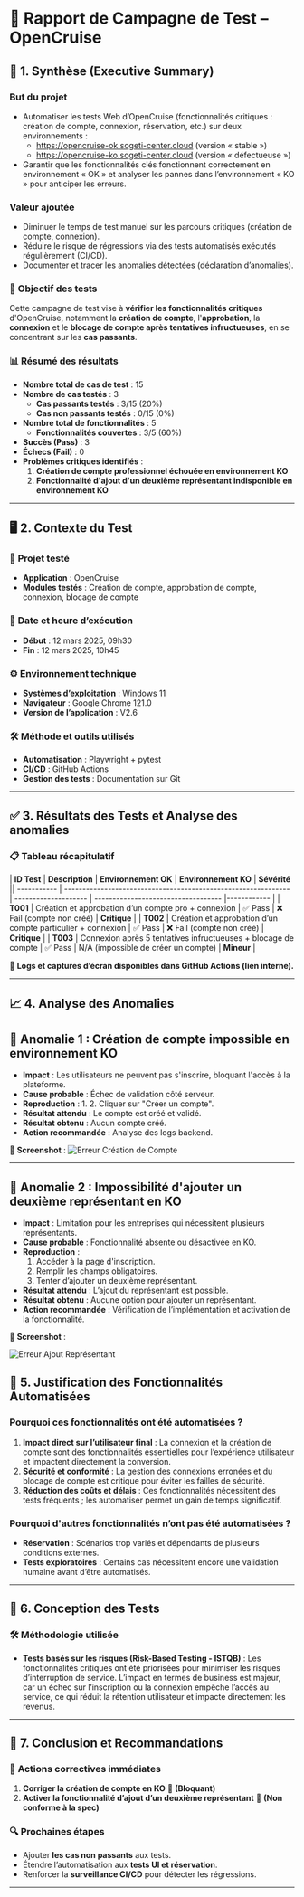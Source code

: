 # 📝 Rapport de Campagne de Test – OpenCruise

## 📌 1. Synthèse (Executive Summary)

### **But du projet**

- Automatiser les tests Web d’OpenCruise (fonctionnalités critiques : création de compte, connexion, réservation, etc.) sur deux environnements :
  - https://opencruise-ok.sogeti-center.cloud (version « stable »)
  - https://opencruise-ko.sogeti-center.cloud (version « défectueuse »)
- Garantir que les fonctionnalités clés fonctionnent correctement en environnement « OK » et analyser les pannes dans l’environnement « KO » pour anticiper les erreurs.

### **Valeur ajoutée**

- Diminuer le temps de test manuel sur les parcours critiques (création de compte, connexion).
- Réduire le risque de régressions via des tests automatisés exécutés régulièrement (CI/CD).
- Documenter et tracer les anomalies détectées (déclaration d’anomalies).

### 🎯 **Objectif des tests**

Cette campagne de test vise à **vérifier les fonctionnalités critiques** d'OpenCruise, notamment la **création de compte**, l'**approbation**, la **connexion** et le **blocage de compte après tentatives infructueuses**, en se concentrant sur les **cas passants**.

### 📊 **Résumé des résultats**

- **Nombre total de cas de test** : 15
- **Nombre de cas testés** : 3
  - **Cas passants testés** : 3/15 (20%)
  - **Cas non passants testés** : 0/15 (0%)
- **Nombre total de fonctionnalités** : 5
  - **Fonctionnalités couvertes** : 3/5 (60%)
- **Succès (Pass)** : 3
- **Échecs (Fail)** : 0
- **Problèmes critiques identifiés** :
  1. **Création de compte professionnel échouée en environnement KO**
  2. **Fonctionnalité d'ajout d'un deuxième représentant indisponible en environnement KO**

---

## 🖥️ 2. Contexte du Test

### 🔹 **Projet testé**

- **Application** : OpenCruise
- **Modules testés** : Création de compte, approbation de compte, connexion, blocage de compte

### 📅 **Date et heure d’exécution**

- **Début** : 12 mars 2025, 09h30
- **Fin** : 12 mars 2025, 10h45

### ⚙️ **Environnement technique**

- **Systèmes d’exploitation** : Windows 11
- **Navigateur** : Google Chrome 121.0
- **Version de l’application** : V2.6

### 🛠 **Méthode et outils utilisés**

- **Automatisation** : Playwright + pytest
- **CI/CD** : GitHub Actions
- **Gestion des tests** : Documentation sur Git

---

## ✅ 3. Résultats des Tests et Analyse des anomalies

### 📋 **Tableau récapitulatif**

| **ID Test** | **Description** | **Environnement OK** | **Environnement KO** | **Sévérité** || ----------- | -------------------------------------------------------------- | -------------------- | ----------------------------------- |------------ |
| **T001** | Création et approbation d’un compte pro + connexion | ✅ Pass | ❌ Fail (compte non créé) | **Critique** |
| **T002** | Création et approbation d’un compte particulier + connexion | ✅ Pass | ❌ Fail (compte non créé) | **Critique** |
| **T003** | Connexion après 5 tentatives infructueuses + blocage de compte | ✅ Pass | N/A (impossible de créer un compte) | **Mineur** |

📌 **Logs et captures d’écran disponibles dans GitHub Actions (lien interne).**

---

## 📈 4. Analyse des Anomalies

## 🔴 Anomalie 1 : Création de compte impossible en environnement KO

- **Impact** : Les utilisateurs ne peuvent pas s'inscrire, bloquant l'accès à la plateforme.
- **Cause probable** : Échec de validation côté serveur.
- **Reproduction** :
  1.
  2. Cliquer sur "Créer un compte".
- **Résultat attendu** : Le compte est créé et validé.
- **Résultat obtenu** : Aucun compte créé.
- **Action recommandée** : Analyse des logs backend.

📸 **Screenshot** :
![Erreur Création de Compte](<../Impossible_de_créer_un compte_envKO.png>)

---

## 🔴 Anomalie 2 : Impossibilité d'ajouter un deuxième représentant en KO

- **Impact** : Limitation pour les entreprises qui nécessitent plusieurs représentants.
- **Cause probable** : Fonctionnalité absente ou désactivée en KO.
- **Reproduction** :
  1. Accéder à la page d'inscription.
  2. Remplir les champs obligatoires.
  3. Tenter d’ajouter un deuxième représentant.
- **Résultat attendu** : L’ajout du représentant est possible.
- **Résultat obtenu** : Aucune option pour ajouter un représentant.
- **Action recommandée** : Vérification de l’implémentation et activation de la fonctionnalité.

📸 **Screenshot** :

![Erreur Ajout Représentant](<../Pas de deuxime représentant pro.png>)

## 🎯 5. Justification des Fonctionnalités Automatisées

### **Pourquoi ces fonctionnalités ont été automatisées ?**

1. **Impact direct sur l’utilisateur final** : La connexion et la création de compte sont des fonctionnalités essentielles pour l’expérience utilisateur et impactent directement la conversion.
2. **Sécurité et conformité** : La gestion des connexions erronées et du blocage de compte est critique pour éviter les failles de sécurité.
3. **Réduction des coûts et délais** : Ces fonctionnalités nécessitent des tests fréquents ; les automatiser permet un gain de temps significatif.

### **Pourquoi d'autres fonctionnalités n’ont pas été automatisées ?**

- **Réservation** : Scénarios trop variés et dépendants de plusieurs conditions externes.
- **Tests exploratoires** : Certains cas nécessitent encore une validation humaine avant d’être automatisés.

---

## 🔧 6. Conception des Tests

### 🛠 **Méthodologie utilisée**

- **Tests basés sur les risques (Risk-Based Testing - ISTQB)** : Les fonctionnalités critiques ont été priorisées pour minimiser les risques d’interruption de service. L’impact en termes de business est majeur, car un échec sur l’inscription ou la connexion empêche l’accès au service, ce qui réduit la rétention utilisateur et impacte directement les revenus.

---

## 🏁 7. Conclusion et Recommandations

### 🚀 **Actions correctives immédiates**

1. **Corriger la création de compte en KO** 📌 **(Bloquant)**
2. **Activer la fonctionnalité d’ajout d’un deuxième représentant** 🚨 **(Non conforme à la spec)**

### 🔍 **Prochaines étapes**

- Ajouter **les cas non passants** aux tests.
- Étendre l’automatisation aux **tests UI et réservation**.
- Renforcer la **surveillance CI/CD** pour détecter les régressions.

---
